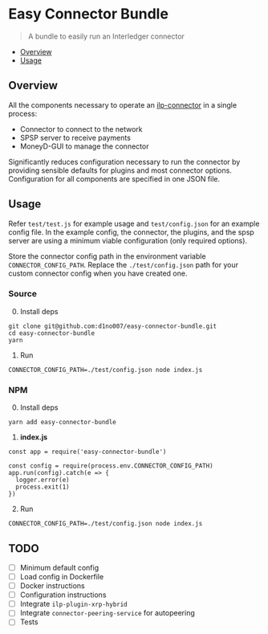 # Easy Connector Bundle 

> A bundle to easily run an Interledger connector
* [Overview](#overview)
* [Usage](#usage)

## <a name="overview"></a>Overview
All the components necessary to operate an [ilp-connector](https://github.com/interledgerjs/ilp-connector) in a single process:

* Connector to connect to the network
* SPSP server to receive payments
* MoneyD-GUI to manage the connector

Significantly reduces configuration necessary to run the connector by providing 
sensible defaults for plugins and most connector options. Configuration for all
components are specified in one JSON file.

## <a name="usage"></a>Usage
Refer `test/test.js` for example usage and `test/config.json` for an example
config file. In the example config, the connector, the plugins, and the spsp
server are using a minimum viable configuration (only required options). 

Store the connector config path in the environment variable `CONNECTOR_CONFIG_PATH`.
Replace the `./test/config.json` path for your custom connector config when you have
created one.

### Source 
0) Install deps
```
git clone git@github.com:d1no007/easy-connector-bundle.git
cd easy-connector-bundle
yarn
```

1) Run
```
CONNECTOR_CONFIG_PATH=./test/config.json node index.js
```

### NPM 
0) Install deps
```
yarn add easy-connector-bundle
```

1) **index.js**
```
const app = require('easy-connector-bundle')

const config = require(process.env.CONNECTOR_CONFIG_PATH)
app.run(config).catch(e => {
  logger.error(e)
  process.exit(1)
})
```

2) Run
```
CONNECTOR_CONFIG_PATH=./test/config.json node index.js
```


TODO
----
- [ ] Minimum default config
- [ ] Load config in Dockerfile
- [ ] Docker instructions
- [ ] Configuration instructions
- [ ] Integrate `ilp-plugin-xrp-hybrid`
- [ ] Integrate `connector-peering-service` for autopeering
- [ ] Tests
